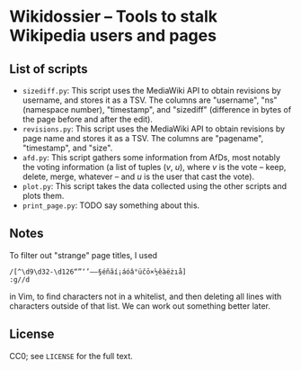 # Wikidossier – Tools to stalk Wikipedia users and pages

## List of scripts

* `sizediff.py`: This script uses the MediaWiki API to obtain revisions by
  username, and stores it as a TSV. The columns are "username", "ns" (namespace
  number), "timestamp", and "sizediff" (difference in bytes of the page before
  and after the edit).
* `revisions.py`: This script uses the MediaWiki API to obtain revisions by
  page name and stores it as a TSV. The columns are "pagename", "timestamp",
  and "size".
* `afd.py`: This script gathers some information from AfDs, most notably the
  voting information (a list of tuples (*v*, *u*), where *v* is the vote –
  keep, delete, merge, whatever – and *u* is the user that cast the vote).
* `plot.py`: This script takes the data collected using the other scripts and
  plots them.
* `print_page.py`: TODO say something about this.

## Notes

To filter out "strange" page titles, I used

    /[^\d9\d32-\d126“”‘’–—§éñãí¡áóâ°üčō×½êàëżıå]
    :g//d

in Vim, to find characters not in a whitelist, and then deleting all lines with
characters outside of that list.
We can work out something better later.

## License

CC0; see `LICENSE` for the full text.
